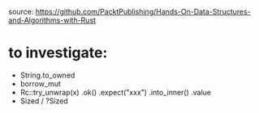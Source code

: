 source: https://github.com/PacktPublishing/Hands-On-Data-Structures-and-Algorithms-with-Rust

# to investigate:
- String.to_owned
- borrow_mut
- Rc::try_unwrap(x)
                .ok()
                .expect("xxx")
                .into_inner()
                .value
- Sized / ?Sized
